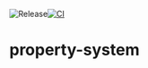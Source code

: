 ![Release](https://github.com/metricsrbx/property-system/workflows/Release/badge.svg)[![CI](https://github.com/metricsrbx/property-system/actions/workflows/ci.yaml/badge.svg)](https://github.com/metricsrbx/property-system/actions/workflows/ci.yaml)
# property-system
